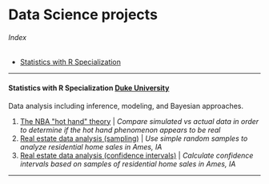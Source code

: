 # Data Science projects
###### Index
- [Statistics with R Specialization](#statistics-with-r-specialization-duke-university)
---
#### Statistics with R Specialization [Duke University](https://www.coursera.org/specializations/statistics)
Data analysis including inference, modeling, and Bayesian approaches.
1. [The NBA "hot hand" theory](http://htmlpreview.github.io/?https://github.com/FabianPeri/Data-Science-projects/blob/master/Statistics-with-R-Duke/01_-_NBA_Hot_Hand_Theory__Probability_.html) | *Compare simulated vs actual data in order to determine if the hot hand phenomenon appears to be real*
2. [Real estate data analysis (sampling)](http://htmlpreview.github.io/?https://github.com/FabianPeri/Data-Science-projects/blob/master/Statistics-with-R-Duke/02_-_Real_Estate_Analysis__Sampling_distributions_.html) | *Use simple random samples to analyze residential home sales in Ames, IA*
3. [Real estate data analysis (confidence intervals)](http://htmlpreview.github.io/?https://github.com/FabianPeri/Data-Science-projects/blob/master/Statistics-with-R-Duke/03_-_Real_Estate_Analysis__Confidence_intervals_.html) | *Calculate confidence intervals based on samples of residential home sales in Ames, IA*
---
